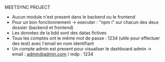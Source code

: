 MEETSYNC PROJECT

- Aucun module n'est present dans le backend ou le frontend
- Pour un bon fonctionnement -> executer : "npm i" sur chacun des deux dossier (backend et frontend)
- Les données de la bdd sont des datas fictives
- Tous les comptes ont le même mot de passe : 1234 (utile pour effectuer des test) avec l'email en nom identifiant
- Un compte admin est present pour visualiser le dashboard admin -> email : admin@admin.com / mdp : 1234
